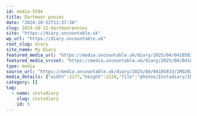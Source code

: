 ```yaml
---
id: media-5594
title: Dartmoor ponies
date: "2024-10-12T11:37:38"
slug: 2024-10-12-dartmoorponies
site: "https://diary.uncountable.uk"
wp_url: "https://diary.uncountable.uk"
root_slug: diary
site_name: My Diary
featured_media_url: "https://media.uncountable.uk/diary/2025/04/04185833/IMG20241012123738.webp"
featured_media_srcset: "https://media.uncountable.uk/diary/2025/04/04185833/IMG20241012123738-300x169.webp 300w, https://media.uncountable.uk/diary/2025/04/04185833/IMG20241012123738-1024x576.webp 1024w, https://media.uncountable.uk/diary/2025/04/04185833/IMG20241012123738-150x150.webp 150w, https://media.uncountable.uk/diary/2025/04/04185833/IMG20241012123738-640x360.webp 640w, https://media.uncountable.uk/diary/2025/04/04185833/IMG20241012123738.webp 2177w"
type: media
source_url: "https://media.uncountable.uk/diary/2025/04/04185833/IMG20241012123738.webp"
media_details: {"width":2177,"height":1224,"file":"photos/Instadiary/IMG20241012123738.webp","filesize":178660,"sizes":{"medium":{"file":"IMG20241012123738-300x169.webp","width":300,"height":169,"filesize":15688,"mime_type":"image/webp","source_url":"https://media.uncountable.uk/diary/2025/04/04185833/IMG20241012123738-300x169.webp"},"large":{"file":"IMG20241012123738-1024x576.webp","width":1024,"height":576,"filesize":141714,"mime_type":"image/webp","source_url":"https://media.uncountable.uk/diary/2025/04/04185833/IMG20241012123738-1024x576.webp"},"thumbnail":{"file":"IMG20241012123738-150x150.webp","width":150,"height":150,"filesize":7394,"mime_type":"image/webp","source_url":"https://media.uncountable.uk/diary/2025/04/04185833/IMG20241012123738-150x150.webp"},"mobwidth":{"file":"IMG20241012123738-640x360.webp","width":640,"height":360,"filesize":68626,"mime_type":"image/webp","source_url":"https://media.uncountable.uk/diary/2025/04/04185833/IMG20241012123738-640x360.webp"},"full":{"file":"IMG20241012123738.webp","width":2177,"height":1224,"mime_type":"image/webp","source_url":"https://media.uncountable.uk/diary/2025/04/04185833/IMG20241012123738.webp"}},"image_meta":{"aperture":"0","credit":"","camera":"","caption":"","created_timestamp":"0","copyright":"","focal_length":"0","iso":"0","shutter_speed":"0","title":"","orientation":"0","keywords":[]}}
category: []
tag:
  - name: instadiary
    slug: instadiary
    id: 5
---
```


